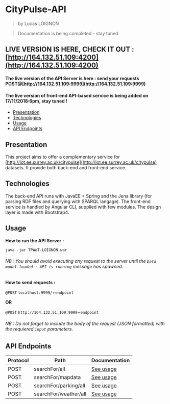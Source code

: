 
# CityPulse-API
> by Lucas LOIGNON

> Documentation is being completed - stay tuned

## LIVE VERSION IS HERE, CHECK IT OUT : [http://164.132.51.109:4200](http://164.132.51.109:4200)

#### The live version of the API Server is here : send your requests POST@[http://164.132.51.109:9999](http://164.132.51.109:9999)
#### The live version of front-end API-based service is being added on 17/11/2018:6pm, stay tuned !


+ [Presentation](#presentation)
+ [Technologies](#technologies)
+ [Usage](#usage)
+ [API Endpoints](#api-endpoints)


## Presentation

This project aims to offer a complementary service for [http://iot.ee.surrey.ac.uk/citypulse](http://iot.ee.surrey.ac.uk/citypulse) datasets.
It provide both back-end and front-end service.

## Technologies

The back-end API runs with JavaEE + Spring and the Jena library (for parsing RDF files and querying with SPARQL langage).
The front-end service is handled by Angular CLI, supplied with few modules.
The design layer is made with Bootstrap4.

## Usage

**How to run the API Server :** 

`java -jar TPWoT-LOIGNON.war`

###### NB : You should avoid executing any request to the server until the `Data model loaded : API is running` message has spawned. ######

**How to send requests :**

 `@POST` `localhost:9999/`+`endpoint`

 **OR**

 `@POST` `http://164.132.51.109:9999`+`endpoint`

###### NB : Do not forget to include the body of the request (JSON formatted) with the requiered `input` parameters. ######

## API Endpoints

| Protocol  | Path  | Documentation  |
|--------------------------------------------------------|--------------------------------------------------------|--------------------------------------------------------|
| POST  | searchFor/all  | [See usage](https://github.com/LucasL13/citypulse-api/blob/master/Documentation/searchFor.all.md)  |
| POST  | searchFor/mapdata  | [See usage](https://github.com/LucasL13/citypulse-api/blob/master/Documentation/searchFor.mapdata.md) |
| POST  | searchFor/parking/all  | [See usage](https://github.com/LucasL13/citypulse-api/blob/master/Documentation/searchFor.parking.all.md)  |
| POST  | searchFor/weather/all  | [See usage](https://github.com/LucasL13/citypulse-api/blob/master/Documentation/searchFor.weather.all.md) |

